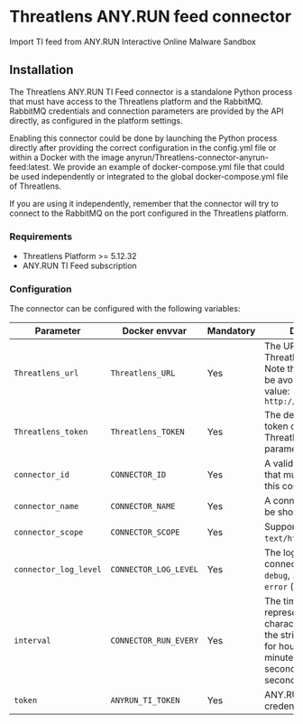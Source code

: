 # Threatlens ANY.RUN feed connector

Import TI feed from ANY.RUN Interactive Online Malware Sandbox

## Installation

The Threatlens ANY.RUN TI Feed connector is a standalone Python process that must have access to the Threatlens platform and the RabbitMQ. RabbitMQ credentials and connection parameters are provided by the API directly, as configured in the platform settings.

Enabling this connector could be done by launching the Python process directly after providing the correct configuration in the config.yml file or within a Docker with the image anyrun/Threatlens-connector-anyrun-feed:latest. We provide an example of docker-compose.yml file that could be used independently or integrated to the global docker-compose.yml file of Threatlens.

If you are using it independently, remember that the connector will try to connect to the RabbitMQ on the port configured in the Threatlens platform.

### Requirements

- Threatlens Platform >= 5.12.32
- ANY.RUN TI Feed subscription

### Configuration


The connector can be configured with the following variables:


| Parameter                            | Docker envvar                       | Mandatory    | Description                                                                                                                                                |
| ------------------------------------ | ----------------------------------- | ------------ | ---------------------------------------------------------------------------------------------------------------------------------------------------------- |
| `Threatlens_url`                        | `Threatlens_URL`                       | Yes          | The URL of the Threatlens platform. Note that final `/` should be avoided. Example value: `http://Threatlens:8080`                                               |
| `Threatlens_token`                      | `Threatlens_TOKEN`                     | Yes          | The default admin token configured in the Threatlens platform parameters file.                                                                                |
| `connector_id`                       | `CONNECTOR_ID`                      | Yes          | A valid arbitrary `UUIDv4` that must be unique for this connector.                                                                                         |
| `connector_name`                     | `CONNECTOR_NAME`                    | Yes          | A connector name to be shown in Threatlens.                                                                                                                   |
| `connector_scope`                    | `CONNECTOR_SCOPE`                   | Yes          | Supported scope. E. g., `text/html`.                                                                                                                       |
| `connector_log_level`                | `CONNECTOR_LOG_LEVEL`               | Yes          | The log level for this connector, could be `debug`, `info`, `warn` or `error` (less verbose).                                                              |
| `interval`                           | `CONNECTOR_RUN_EVERY`               | Yes          | The time unit is represented by a single character at the end of the string: d for days, h for hours, m for minutes, and s for seconds. e.g., 30s is 30 seconds. 1d is 1 day.                                                                                  |
| `token`                              | `ANYRUN_TI_TOKEN`                   | Yes          | ANY.RUN TI Feed credentials                                                                                                                                |

